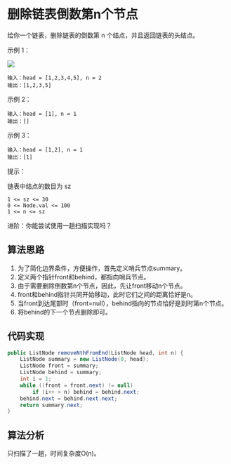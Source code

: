 # 删除链表倒数第n个节点

给你一个链表，删除链表的倒数第 n 个结点，并且返回链表的头结点。 

示例 1：

![](https://assets.leetcode.com/uploads/2020/10/03/remove_ex1.jpg)

```
输入：head = [1,2,3,4,5], n = 2
输出：[1,2,3,5]
```

示例 2：

```
输入：head = [1], n = 1
输出：[]
```

示例 3：

```
输入：head = [1,2], n = 1
输出：[1]
```


提示：

链表中结点的数目为 sz

```
1 <= sz <= 30
0 <= Node.val <= 100
1 <= n <= sz
```

进阶：你能尝试使用一趟扫描实现吗？

## 算法思路

1. 为了简化边界条件，方便操作，首先定义哨兵节点summary。
2. 定义两个指针front和behind，都指向哨兵节点。
3. 由于需要删除倒数第n个节点，因此，先让front移动n个节点。
4. front和behind指针共同开始移动，此时它们之间的距离恰好是n。
5. 当front到达尾部时（front=null），behind指向的节点恰好是到时第n个节点。
6. 将behind的下一个节点删除即可。

## 代码实现

```java
public ListNode removeNthFromEnd(ListNode head, int n) {
    ListNode summary = new ListNode(0, head);
    ListNode front = summary;
    ListNode behind = summary;
    int i = 1;
    while ((front = front.next) != null)
        if (i++ > n) behind = behind.next;
    behind.next = behind.next.next;
    return summary.next;
}
```

## 算法分析

只扫描了一趟，时间复杂度O(n)。